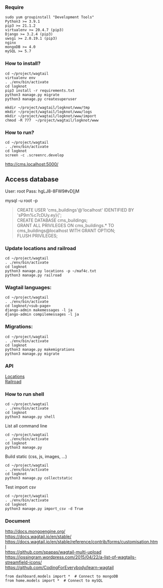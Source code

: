 ### Require

```
sudo yum groupinstall "Development Tools"
Python3 >= 3.9.1
pip3 >= 21.1.2
virtualenv >= 20.4.7 (pip3)
Django >= 3.2.4 (pip3)
uwsgi >= 2.0.19.1 (pip3)
nginx
mongoDB >= 4.0
mySQL >= 5.7
```

### How to install?

```
cd ~/project/wagtail
virtualenv env
. ./env/bin/activate
cd logknot
pip3 install -r requirements.txt
python3 manage.py migrate
python3 manage.py createsuperuser

mkdir ~/project/wagtail/logknot/www/tmp
mkdir ~/project/wagtail/logknot/www/logs
mkdir ~/project/wagtail/logknot/www/import
chmod -R 777  ~/project/wagtail/logknot/www
```


### How to run?

```
cd ~/project/wagtail
. ./env/bin/activate
cd logknot
screen -c .screenrc.develop
````
http://cms.localhost:5000/


## Access database
User: root
Pass: hgLJ8-8FW9#vD[jM

mysql -u root -p
> CREATE USER 'cms_buildings'@'localhost' IDENTIFIED BY 'sP9m%c7cDUy.ey}{'; <br>
> CREATE DATABASE cms_buildings;<br>
> GRANT ALL PRIVILEGES ON cms_buildings.* TO cms_buildings@localhost WITH GRANT OPTION;<br>
> FLUSH PRIVILEGES;<br>


### Update locations and railroad

```
cd ~/project/wagtail
. ./env/bin/activate
cd logknot
python3 manage.py locations -p ~/maf4c.txt
python3 manage.py railroad

```


### Wagtail languages:

```
cd ~/project/wagtail
. ./env/bin/activate
cd logknot/<sub-page>
django-admin makemessages -l ja
django-admin compilemessages -l ja

```


### Migrations:

```
cd ~/project/wagtail
. ./env/bin/activate
cd logknot
python3 manage.py makemigrations
python3 manage.py migrate

```


### API

<a href="http://cms.localhost:5000/api/locations/%E6%9D%B1%E4%BA%AC%E9%83%BD/%E7%B7%B4%E9%A6%AC%E5%8C%BA/%E4%B8%AD%E6%9D%91%E5%8C%97/">Locations</a><br>
<a href="http://cms.localhost:5000/api/railroad/%E6%9D%B1%E4%BA%AC%E9%83%BD/%E6%88%90%E7%94%B0%E3%82%B9%E3%82%AB%E3%82%A4%E3%82%A2%E3%82%AF%E3%82%BB%E3%82%B9/">Railroad</a>


### How to run shell

```
cd ~/project/wagtail
. ./env/bin/activate
cd logknot
python3 manage.py shell

```

List all command line
```
cd ~/project/wagtail
. ./env/bin/activate
cd logknot
python3 manage.py

```

Build static (css, js, images, ...)
```
cd ~/project/wagtail
. ./env/bin/activate
cd logknot
python3 manage.py collectstatic

```

Test import csv

```
cd ~/project/wagtail
. ./env/bin/activate
cd logknot
python3 manage.py import_csv -d True

```



### Document
http://docs.mongoengine.org/ <br>
https://docs.wagtail.io/en/stable/ <br>
https://docs.wagtail.io/en/stable/reference/contrib/forms/customisation.html <br>
https://github.com/spapas/wagtail-multi-upload <br>
https://jossingram.wordpress.com/2015/04/22/a-list-of-wagtails-streamfield-icons/ <br>
https://github.com/CodingForEverybody/learn-wagtail <br>


```
from dashboard.models import *  # Connect to mongoDB
from home.models import *  # Connect to mySQL
```
